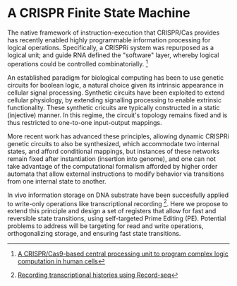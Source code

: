 # A CRISPR Finite State Machine

The native framework of instruction-execution that CRISPR/Cas provides has recently enabled highly programmable information processing for logical operations. Specifically, a CRISPRi system was repurposed as a logical unit; and guide RNA defined the "software" layer, whereby logical operations could be controlled combinatorially. [^crisprcpu]

An established paradigm for biological computing has been to use genetic circuits for boolean logic, a natural choice given its intrinsic appearance in cellular signal processing. Synthetic circuits have been exploited to extend cellular physiology, by extending signalling processing to enable extrinsic functionality. These synthetic cricuits are typically constructed in a static (injective) manner. In this regime, the circuit's topology remains fixed and is thus restricted to one-to-one input-output mappings.

More recent work has advanced these principles, allowing dynamic CRISPRi genetic circuits to also be synthesized, which accommodate two internal states, and afford conditional mappings, but instances of these networks remain fixed after instantiation (insertion into genome), and one can not take advantage of the computational formalism afforded by higher order automata that allow external instructions to modify behavior via transitions from one internal state to another.

In vivo information storage on DNA substrate have been succesfully applied to write-only operations like transcriptional recording [^recordseq]. Here we propose to extend this principle and design a set of registers that allow for fast and reversible state transitions, using self-targeted Prime Editing (PE). Potential problems to address will be targeting for read and write operations, orthogonalizing storage, and ensuring fast state transitions.

[^crisprcpu]: [A CRISPR/Cas9-based central processing unit to program complex logic computation in human cells](https://www.pnas.org/doi/10.1073/pnas.1821740116)
[^recordseq]: [Recording transcriptional histories using Record-seq](https://www.nature.com/articles/s41596-019-0253-4#:~:text=In%20contrast%20to%20RNA%2Dseq,of%20plasmid%2Dborne%20CRISPR%20arrays.)
